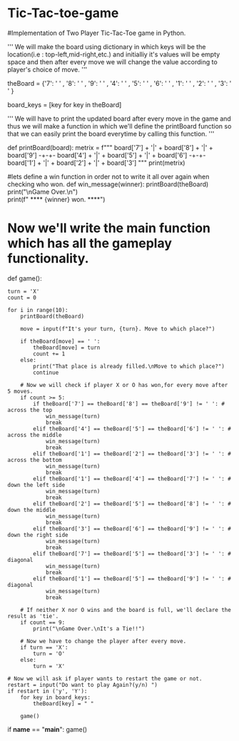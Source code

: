 # Tic-Tac-toe-game
#Implementation of Two Player Tic-Tac-Toe game in Python.

''' We will make the board using dictionary 
    in which keys will be the location(i.e : top-left,mid-right,etc.)
    and initialliy it's values will be empty space and then after every move 
    we will change the value according to player's choice of move. '''

theBoard = {'7': ' ' , '8': ' ' , '9': ' ' ,
            '4': ' ' , '5': ' ' , '6': ' ' ,
            '1': ' ' , '2': ' ' , '3': ' ' }

board_keys = [key for key in theBoard]

''' We will have to print the updated board after every move in the game and 
    thus we will make a function in which we'll define the printBoard function
    so that we can easily print the board everytime by calling this function. '''

def printBoard(board):
    metrix = f"""
    board['7'] + '|' + board['8'] + '|' + board['9']
    -+-+-
    board['4'] + '|' + board['5'] + '|' + board['6']
    -+-+-
    board['1'] + '|' + board['2'] + '|' + board['3']
    """
    print(metrix)

#lets define a win function in order not to write it all over again when checking who won.
def win_message(winner):
    printBoard(theBoard)
    print("\nGame Over.\n")                
    print(f" **** {winner} won. ****")
    
# Now we'll write the main function which has all the gameplay functionality.
def game():

    turn = 'X'
    count = 0

    for i in range(10):
        printBoard(theBoard)

        move = input(f"It's your turn, {turn}. Move to which place?")        

        if theBoard[move] == ' ':
            theBoard[move] = turn
            count += 1
        else:
            print("That place is already filled.\nMove to which place?")
            continue

        # Now we will check if player X or O has won,for every move after 5 moves. 
        if count >= 5:
            if theBoard['7'] == theBoard['8'] == theBoard['9'] != ' ': # across the top
                win_message(turn)              
                break
            elif theBoard['4'] == theBoard['5'] == theBoard['6'] != ' ': # across the middle
                win_message(turn) 
                break
            elif theBoard['1'] == theBoard['2'] == theBoard['3'] != ' ': # across the bottom
                win_message(turn) 
                break
            elif theBoard['1'] == theBoard['4'] == theBoard['7'] != ' ': # down the left side
                win_message(turn) 
                break
            elif theBoard['2'] == theBoard['5'] == theBoard['8'] != ' ': # down the middle
                win_message(turn) 
                break
            elif theBoard['3'] == theBoard['6'] == theBoard['9'] != ' ': # down the right side
                win_message(turn) 
                break 
            elif theBoard['7'] == theBoard['5'] == theBoard['3'] != ' ': # diagonal
                win_message(turn) 
                break
            elif theBoard['1'] == theBoard['5'] == theBoard['9'] != ' ': # diagonal
                win_message(turn) 
                break 

        # If neither X nor O wins and the board is full, we'll declare the result as 'tie'.
        if count == 9:
            print("\nGame Over.\nIt's a Tie!!")                

        # Now we have to change the player after every move.
        if turn == 'X':
            turn = 'O'
        else:
            turn = 'X'        
    
    # Now we will ask if player wants to restart the game or not.
    restart = input("Do want to play Again?(y/n) ")
    if restart in ('y', 'Y'):  
        for key in board_keys:
            theBoard[key] = " "

        game()

if __name__ == "__main__":
    game()

